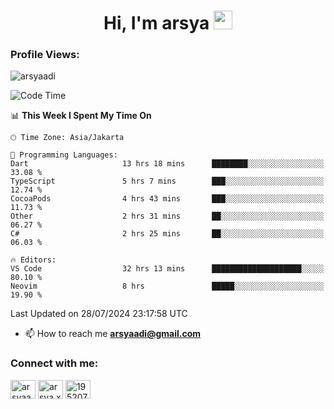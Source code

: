 <h1 align="center">Hi, I'm arsya 
  <img src="https://media.giphy.com/media/hvRJCLFzcasrR4ia7z/giphy.gif" width="30px"/>
</h1>

<p align="left"> <h3>Profile Views:</h3> <img src="https://komarev.com/ghpvc/?username=arsyaadi&label=Profile%20views&color=0e75b6&style=flat" alt="arsyaadi" /> </p>

<!--START_SECTION:waka-->
![Code Time](http://img.shields.io/badge/Code%20Time-3%2C015%20hrs%2021%20mins-blue)

📊 **This Week I Spent My Time On** 

```text
🕑︎ Time Zone: Asia/Jakarta

💬 Programming Languages: 
Dart                     13 hrs 18 mins      ████████░░░░░░░░░░░░░░░░░   33.08 % 
TypeScript               5 hrs 7 mins        ███░░░░░░░░░░░░░░░░░░░░░░   12.74 % 
CocoaPods                4 hrs 43 mins       ███░░░░░░░░░░░░░░░░░░░░░░   11.73 % 
Other                    2 hrs 31 mins       ██░░░░░░░░░░░░░░░░░░░░░░░   06.27 % 
C#                       2 hrs 25 mins       ██░░░░░░░░░░░░░░░░░░░░░░░   06.03 % 

🔥 Editors: 
VS Code                  32 hrs 13 mins      ████████████████████░░░░░   80.10 % 
Neovim                   8 hrs               █████░░░░░░░░░░░░░░░░░░░░   19.90 % 
```


 Last Updated on 28/07/2024 23:17:58 UTC
<!--END_SECTION:waka-->

- 📫 How to reach me **arsyaadi@gmail.com**


<h3 align="left">Connect with me:</h3>
<p align="left">
<a href="https://linkedin.com/in/arsyaadi" target="blank"><img align="center" src="https://raw.githubusercontent.com/rahuldkjain/github-profile-readme-generator/master/src/images/icons/Social/linked-in-alt.svg" alt="arsyaadi" height="30" width="40" /></a>
<a href="https://fb.com/arsya.xkz" target="blank"><img align="center" src="https://raw.githubusercontent.com/rahuldkjain/github-profile-readme-generator/master/src/images/icons/Social/facebook.svg" alt="arsya.xkz" height="30" width="40" /></a>
<a href="https://stackoverflow.com/users/19520749" target="blank"><img align="center" src="https://raw.githubusercontent.com/rahuldkjain/github-profile-readme-generator/master/src/images/icons/Social/stack-overflow.svg" alt="19520749" height="30" width="40" /></a>
</p>
